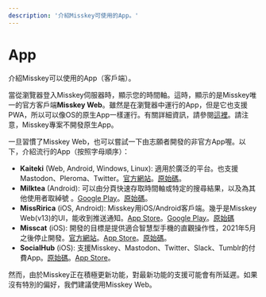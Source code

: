 ```yaml
---
description: '介紹Misskey可使用的App。'
---
```


# App
介紹Misskey可以使用的App（客戶端）。

當從瀏覽器登入Misskey伺服器時，顯示您的時間軸。這時，顯示的是Misskey唯一的官方客戶端**Misskey Web**。雖然是在瀏覽器中運行的App，但是它也支援PWA，所以可以像OS的原生App一樣運行。有關詳細資訊，請參閱[這裡](TODO)。請注意，Misskey專案不開發原生App。

一旦習慣了Misskey Web，也可以嘗試一下由志願者開發的非官方App喔。以下，介紹流行的App（按照字母順序）：

- **Kaiteki** (Web, Android, Windows, Linux): 適用於廣泛的平台。也支援Mastodon、Pleroma、Twitter。[官方網站](https://kaiteki.app)。[原始碼](https://github.com/Kaiteki-Fedi/Kaiteki)。
- **Milktea** (Android): 可以由分頁快速存取時間軸或特定的搜尋結果，以及為其他使用者取綽號 。[Google Play](https://play.google.com/store/apps/details?id=jp.panta.misskeyandroidclient)。[原始碼](https://github.com/pantasystem/Milktea)。
- **MissRirica** (iOS, Android): Misskey用iOS/Android客戶端。幾乎是Misskey Web(v13)的UI，能收到推送通知。[App Store](https://apps.apple.com/app/missririca/id1659214999)。[Google Play](https://play.google.com/store/apps/details?id=space.riinswork.missririca)。[原始碼](https://github.com/fruitriin/missRirica-client)
- **Misscat** (iOS): 開發的目標是提供適合智慧型手機的直觀操作性，2021年5月之後停止開發。[官方網站](https://yuiga.dev/misscat/)。[App Store](https://apps.apple.com/app/id1505059993)。[原始碼](https://github.com/YuigaWada/MissCat)。
- **SocialHub** (iOS): 支援Misskey、Mastodon、Twitter、Slack、Tumblr的付費App。[原始碼](https://uakihir0.github.io/socialhub/)。[App Store](https://apps.apple.com/us/app/socialhub-socialmedia-client/id1474451582)。

然而，由於Misskey正在積極更新功能，對最新功能的支援可能會有所延遲。如果沒有特別的偏好，我們建議使用Misskey Web。
